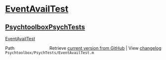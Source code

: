 # [EventAvailTest](EventAvailTest)
## [Psychtoolbox](Psychtoolbox)[PsychTests](PsychTests)

[EventAvailTest](EventAvailTest)  




<div class="code_header" style="text-align:right;">
  <span style="float:left;">Path&nbsp;&nbsp;</span> <span class="counter">Retrieve <a href=
  "https://raw.github.com/Psychtoolbox-3/Psychtoolbox-3/beta/Psychtoolbox/PsychTests/EventAvailTest.m">current version from GitHub</a> | View <a href=
  "https://github.com/Psychtoolbox-3/Psychtoolbox-3/commits/beta/Psychtoolbox/PsychTests/EventAvailTest.m">changelog</a></span>
</div>
<div class="code">
  <code>Psychtoolbox/PsychTests/EventAvailTest.m</code>
</div>

